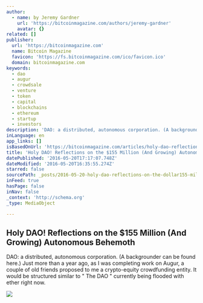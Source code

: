 ```yaml
---
author:
  - name: by Jeremy Gardner
    url: 'https://bitcoinmagazine.com/authors/jeremy-gardner'
    avatar: {}
related: []
publisher:
  url: 'https://bitcoinmagazine.com'
  name: Bitcoin Magazine
  favicon: 'https://fs.bitcoinmagazine.com/ico/favicon.ico'
  domain: bitcoinmagazine.com
keywords:
  - dao
  - augur
  - crowdsale
  - venture
  - token
  - capital
  - blockchains
  - ethereum
  - startup
  - investors
description: 'DAO: a distributed, autonomous corporation. (A backgrounder can be found here.) Just more than a year ago, as I was completing work on Augur, a couple of old friends proposed to me a crypto-equity crowdfunding entity. It would be structured similar to " The DAO " currently being flooded with ether right now.'
inLanguage: en
app_links: []
isBasedOnUrl: 'https://bitcoinmagazine.com/articles/holy-dao-reflections-on-the-million-and-growing-autonomous-behemoth-1463756859'
title: 'Holy DAO! Reflections on the $155 Million (And Growing) Autonomous Behemoth'
datePublished: '2016-05-20T17:17:07.748Z'
dateModified: '2016-05-20T16:35:55.274Z'
starred: false
sourcePath: _posts/2016-05-20-holy-dao-reflections-on-the-dollar155-million-and-growing-auto.md
inFeed: true
hasPage: false
inNav: false
_context: 'http://schema.org'
_type: MediaObject

---
```

<article style=""><h1>Holy DAO! Reflections on the $155 Million (And Growing) Autonomous Behemoth</h1><p>DAO: a distributed, autonomous corporation. (A backgrounder can be found here.) Just more than a year ago, as I was completing work on Augur, a couple of old friends proposed to me a crypto-equity crowdfunding entity. It would be structured similar to " The DAO " currently being flooded with ether right now.</p><img src="https://fs.bitcoinmagazine.com/img/articles/holy-dao-reflections-on-the-million-and-growing-autonomous-behemoth.jpg" /></article>